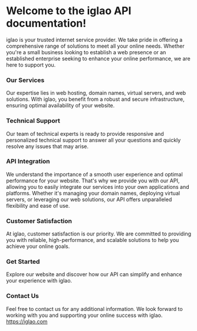 # Welcome to the iglao API documentation!

iglao is your trusted internet service provider. We take pride in offering a comprehensive range of solutions to meet all your online needs. Whether you're a small business looking to establish a web presence or an established enterprise seeking to enhance your online performance, we are here to support you.

### Our Services

Our expertise lies in web hosting, domain names, virtual servers, and web solutions. With iglao, you benefit from a robust and secure infrastructure, ensuring optimal availability of your website.

### Technical Support

Our team of technical experts is ready to provide responsive and personalized technical support to answer all your questions and quickly resolve any issues that may arise.

### API Integration

We understand the importance of a smooth user experience and optimal performance for your website. That's why we provide you with our API, allowing you to easily integrate our services into your own applications and platforms. Whether it's managing your domain names, deploying virtual servers, or leveraging our web solutions, our API offers unparalleled flexibility and ease of use.

### Customer Satisfaction

At iglao, customer satisfaction is our priority. We are committed to providing you with reliable, high-performance, and scalable solutions to help you achieve your online goals.

### Get Started

Explore our website and discover how our API can simplify and enhance your experience with iglao.

### Contact Us

Feel free to contact us for any additional information. We look forward to working with you and supporting your online success with iglao.
https://iglao.com
